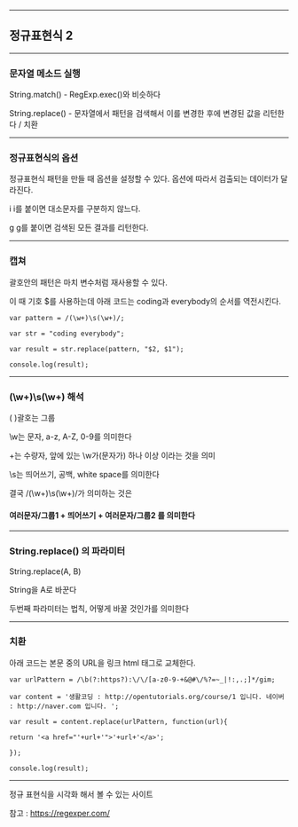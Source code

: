 ***
## 정규표현식 2
***

### 문자열 메소드 실행

String.match() - RegExp.exec()와 비슷하다

String.replace() - 문자열에서 패턴을 검색해서 이를 변경한 후에 변경된 값을 리턴한다 / 치환

***
### 정규표현식의 옵션

정규표현식 패턴을 만들 때 옵션을 설정할 수 있다. 옵션에 따라서 검출되는 데이터가 달라진다.

i
i를 붙이면 대소문자를 구분하지 않느다.

g
g를 붙이면 검색된 모든 결과를 리턴한다.

***
### 캡쳐

괄호안의 패턴은 마치 변수처럼 재사용할 수 있다. 

이 때 기호 $를 사용하는데 아래 코드는 coding과 everybody의 순서를 역전시킨다.

    var pattern = /(\w+)\s(\w+)/;

    var str = "coding everybody";

    var result = str.replace(pattern, "$2, $1");

    console.log(result);

***
### (\w+)\s(\w+) 해석

( )괄호는 그룹

\\w는 문자, a-z, A-Z, 0-9를 의미한다

+는 수량자, 앞에 있는 \\w가(문자가) 하나 이상 이라는 것을 의미

\\s는 띄어쓰기, 공백, white space를 의미한다

결국 /(\w+)\s(\w+)/가 의미하는 것은

#### 여러문자/그룹1 + 띄어쓰기 + 여러문자/그룹2 를 의미한다

***
### String.replace() 의 파라미터

String.replace(A, B)

String을 A로 바꾼다

두번째 파라미터는 법칙, 어떻게 바꿀 것인가를 의미한다
***
### 치환

아래 코드는 본문 중의 URL을 링크 html 태그로 교체한다. 

    var urlPattern = /\b(?:https?):\/\/[a-z0-9-+&@#\/%?=~_|!:,.;]*/gim;

    var content = '생활코딩 : http://opentutorials.org/course/1 입니다. 네이버 : http://naver.com 입니다. ';

    var result = content.replace(urlPattern, function(url){

    return '<a href="'+url+'">'+url+'</a>';

    });

    console.log(result);

***
정규 표현식을 시각화 해서 볼 수 있는 사이트

참고 : https://regexper.com/
